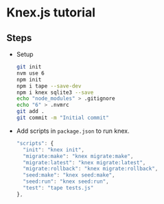 # Knex.js tutorial

## Steps

* Setup

  ```sh
  git init
  nvm use 6
  npm init
  npm i tape --save-dev
  npm i knex sqlite3 --save
  echo "node_modules" > .gitignore
  echo "6" > .nvmrc
  git add .
  git commit -m "Initial commit"
  ```

* Add scripts in `package.json` to run knex.

  ```js
  "scripts": {
    "init": "knex init",
    "migrate:make": "knex migrate:make",
    "migrate:latest": "knex migrate:latest",
    "migrate:rollback": "knex migrate:rollback",
    "seed:make": "knex seed:make",
    "seed:run": "knex seed:run",
    "test": "tape tests.js"
  },
  ```
